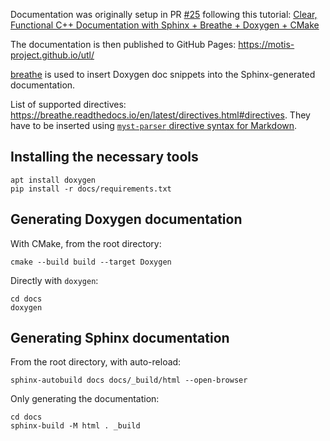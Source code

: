 Documentation was originally setup in PR [#25](https://github.com/motis-project/utl/pull/25) following this tutorial:
[Clear, Functional C++ Documentation with Sphinx + Breathe + Doxygen + CMake](https://devblogs.microsoft.com/cppblog/clear-functional-c-documentation-with-sphinx-breathe-doxygen-cmake/)

The documentation is then published to GitHub Pages: <https://motis-project.github.io/utl/>

[breathe](https://breathe.readthedocs.io) is used to insert Doxygen doc snippets
into the Sphinx-generated documentation.

List of supported directives: <https://breathe.readthedocs.io/en/latest/directives.html#directives>.
They have to be inserted using [`myst-parser` directive syntax for Markdown](https://myst-parser.readthedocs.io/en/latest/syntax/roles-and-directives.html).

## Installing the necessary tools

    apt install doxygen
    pip install -r docs/requirements.txt

## Generating Doxygen documentation
With CMake, from the root directory:

    cmake --build build --target Doxygen

Directly with `doxygen`:

    cd docs
    doxygen

## Generating Sphinx documentation
From the root directory, with auto-reload:

    sphinx-autobuild docs docs/_build/html --open-browser

Only generating the documentation:

    cd docs
    sphinx-build -M html . _build
